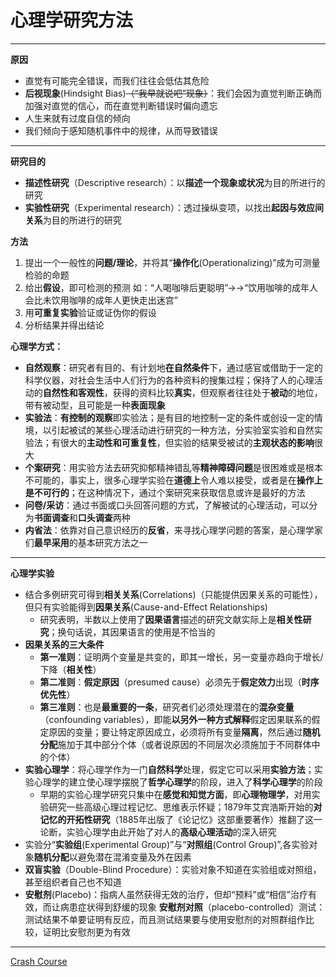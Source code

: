 # 心理学研究方法
---
**原因**
* 直觉有可能完全错误，而我们往往会低估其危险
* **后视现象**(Hindsight Bias)~~（“我早就说吧”现象）~~：我们会因为直觉判断正确而加强对直觉的信心，而在直觉判断错误时偏向遗忘
* 人生来就有过度自信的倾向
* 我们倾向于感知随机事件中的规律，从而导致错误

---
**研究目的**
* **描述性研究**（Descriptive research）：以**描述一个现象或状况**为目的所进行的研究
* **实验性研究**（Experimental research）：透过操纵变项，以找出**起因与效应间关系**为目的所进行的研究

**方法**
  1. 提出一个一般性的**问题/理论**，并将其“**操作化**(Operationalizing)”成为可测量检验的命题
  2. 给出**假设**，即可检测的预测
   如：“人喝咖啡后更聪明”→→“饮用咖啡的成年人会比未饮用咖啡的成年人更快走出迷宫”
  3. 用**可重复实验**验证或证伪你的假设
  4. 分析结果并得出结论

**心理学方式：** 
   * **自然观察**：研究者有目的、有计划地**在自然条件**下，通过感官或借助于一定的科学仪器，对社会生活中人们行为的各种资料的搜集过程；保持了人的心理活动的**自然性和客观性**，获得的资料比较**真实**，但观察者往往处于**被动**的地位，带有被动型，且可能是一种**表面现象**
   * **实验法**：**有控制的观察**即实验法；是有目的地控制一定的条件或创设一定的情境，以引起被试的某些心理活动进行研究的一种方法，分实验室实验和自然实验法；有很大的**主动性和可重复性**，但实验的结果受被试的**主观状态的影响**很大
   * **个案研究**：用实验方法去研究抑郁精神错乱等**精神障碍问题**是很困难或是根本不可能的，事实上，很多心理学实验在**道德上**令人难以接受，或者是在**操作上是不可行的**；在这种情况下，通过个案研究来获取信息或许是最好的方法
   * **问卷/采访**：通过书面或口头回答问题的方式，了解被试的心理活动，可以分为**书面调查**和**口头调查**两种
   * **内省法**：依靠对自己意识经历的**反省**，来寻找心理学问题的答案，是心理学家们**最早采用**的基本研究方法之一
---
**心理学实验**
* 结合多例研究可得到**相关关系**(Correlations)（只能提供因果关系的可能性），但只有实验能得到**因果关系**(Cause-and-Effect Relationships)
  * 研究表明，半数以上使用了**因果语言**描述的研究文献实际上是**相关性研究**；换句话说，其因果语言的使用是不恰当的
* **因果关系的三大条件**
  * **第一准则**：证明两个变量是共变的，即其一增长，另一变量亦趋向于增长/下降（**相关性**）
  * **第二准则**：**假定原因**（presumed cause）必须先于**假定效力**出现（**时序优先性**）
  * **第三准则**：也是**最重要的一条**，研究者们必须处理潜在的**混杂变量**（confounding variables），即能**以另外一种方式解释**假定因果联系的假定原因的变量；要让特定原因成立，必须将所有变量**隔离**，然后通过**随机分配**施加于其中部分个体（或者说原因的不同层次必须施加于不同群体中的个体）
* **实验心理学**：将心理学作为一门**自然科学**处理，假定它可以采用**实验方法**；实验心理学的建立使心理学摆脱了**哲学心理学**的阶段，进入了**科学心理学**的阶段
  * 早期的实验心理学研究只集中在**感觉和知觉方面**，即**心理物理学**，对用实验研究一些高级心理过程记忆、思维表示怀疑；1879年艾宾浩斯开始的**对记忆的开拓性研究**（1885年出版了《论记忆》这部重要著作）推翻了这一论断，实验心理学由此开始了对人的**高级心理活动**的深入研究
* 实验分“**实验组**(Experimental Group)”与“**对照组**(Control Group)”,各实验对象**随机分配**以避免潜在混淆变量及外在因素
* **双盲实验**（Double-Blind Procedure）：实验对象不知道在实验组或对照组，甚至组织者自己也不知道
* **安慰剂**(Placebo)：指病人虽然获得无效的治疗，但却“预料”或“相信”治疗有效，而让病患症状得到舒缓的现象
**安慰剂对照**（placebo-controlled）测试：测试结果不单要证明有反应，而且测试结果要与使用安慰剂的对照群组作比较，证明比安慰剂更为有效

---
[Crash Course](https://www.bilibili.com/video/BV1Zs411c7W6?p=3)